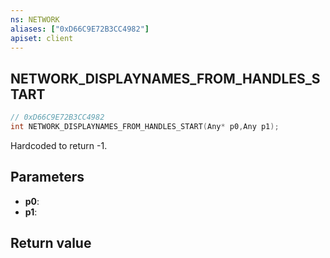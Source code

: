 ```yaml
---
ns: NETWORK
aliases: ["0xD66C9E72B3CC4982"]
apiset: client
---
```

## NETWORK_DISPLAYNAMES_FROM_HANDLES_START

```c
// 0xD66C9E72B3CC4982
int NETWORK_DISPLAYNAMES_FROM_HANDLES_START(Any* p0,Any p1);
```

Hardcoded to return -1.

## Parameters
* **p0**:
* **p1**:

## Return value